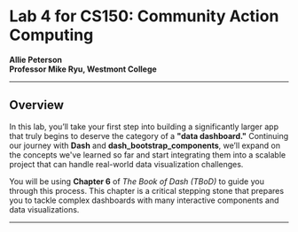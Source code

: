 # Lab 4 for CS150: Community Action Computing  
**Allie Peterson**  
**Professor Mike Ryu, Westmont College**

---

## Overview

In this lab, you’ll take your first step into building a significantly larger app that truly begins to deserve the category of a **"data dashboard."** Continuing our journey with **Dash** and **dash_bootstrap_components**, we’ll expand on the concepts we've learned so far and start integrating them into a scalable project that can handle real-world data visualization challenges.

You will be using **Chapter 6** of *The Book of Dash (TBoD)* to guide you through this process. This chapter is a critical stepping stone that prepares you to tackle complex dashboards with many interactive components and data visualizations.

---
